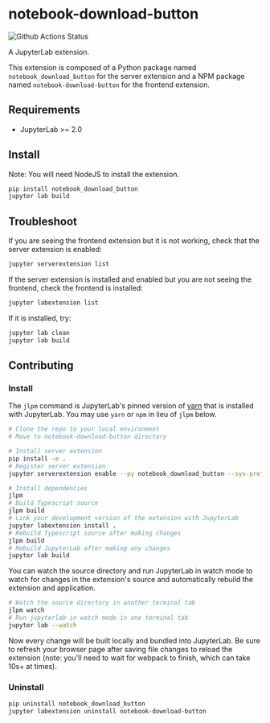 # notebook-download-button

![Github Actions Status](https://github.com/my_name/myextension/workflows/Build/badge.svg)

A JupyterLab extension.


This extension is composed of a Python package named `notebook_download_button`
for the server extension and a NPM package named `notebook-download-button`
for the frontend extension.


## Requirements

* JupyterLab >= 2.0

## Install

Note: You will need NodeJS to install the extension.

```bash
pip install notebook_download_button
jupyter lab build
```

## Troubleshoot

If you are seeing the frontend extension but it is not working, check
that the server extension is enabled:

```bash
jupyter serverextension list
```

If the server extension is installed and enabled but you are not seeing
the frontend, check the frontend is installed:

```bash
jupyter labextension list
```

If it is installed, try:

```bash
jupyter lab clean
jupyter lab build
```

## Contributing

### Install

The `jlpm` command is JupyterLab's pinned version of
[yarn](https://yarnpkg.com/) that is installed with JupyterLab. You may use
`yarn` or `npm` in lieu of `jlpm` below.

```bash
# Clone the repo to your local environment
# Move to notebook-download-button directory

# Install server extension
pip install -e .
# Register server extension
jupyter serverextension enable --py notebook_download_button --sys-prefix

# Install dependencies
jlpm
# Build Typescript source
jlpm build
# Link your development version of the extension with JupyterLab
jupyter labextension install .
# Rebuild Typescript source after making changes
jlpm build
# Rebuild JupyterLab after making any changes
jupyter lab build
```

You can watch the source directory and run JupyterLab in watch mode to watch for changes in the extension's source and automatically rebuild the extension and application.

```bash
# Watch the source directory in another terminal tab
jlpm watch
# Run jupyterlab in watch mode in one terminal tab
jupyter lab --watch
```

Now every change will be built locally and bundled into JupyterLab. Be sure to refresh your browser page after saving file changes to reload the extension (note: you'll need to wait for webpack to finish, which can take 10s+ at times).

### Uninstall

```bash
pip uninstall notebook_download_button
jupyter labextension uninstall notebook-download-button
```
